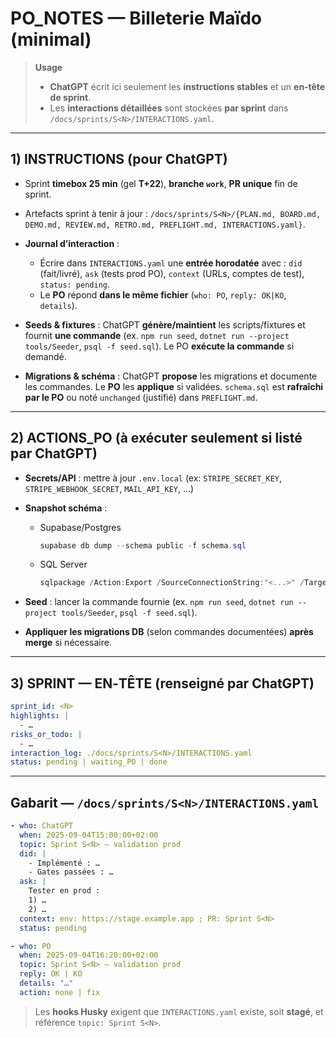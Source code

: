 # PO\_NOTES — Billeterie Maïdo (minimal)

> **Usage**
>
> * **ChatGPT** écrit ici seulement les **instructions stables** et un **en‑tête de sprint**.
> * Les **interactions détaillées** sont stockées **par sprint** dans `/docs/sprints/S<N>/INTERACTIONS.yaml`.

---

## 1) INSTRUCTIONS (pour ChatGPT)

* Sprint **timebox 25 min** (gel **T+22**), **branche `work`**, **PR unique** fin de sprint.
* Artefacts sprint à tenir à jour : `/docs/sprints/S<N>/{PLAN.md, BOARD.md, DEMO.md, REVIEW.md, RETRO.md, PREFLIGHT.md, INTERACTIONS.yaml}`.
* **Journal d’interaction** :

  * Écrire dans `INTERACTIONS.yaml` une **entrée horodatée** avec : `did` (fait/livré), `ask` (tests prod PO), `context` (URLs, comptes de test), `status: pending`.
  * Le **PO** répond **dans le même fichier** (`who: PO`, `reply: OK|KO`, `details`).
* **Seeds & fixtures** : ChatGPT **génère/maintient** les scripts/fixtures et fournit **une commande** (ex. `npm run seed`, `dotnet run --project tools/Seeder`, `psql -f seed.sql`). Le PO **exécute la commande** si demandé.
* **Migrations & schéma** : ChatGPT **propose** les migrations et documente les commandes. Le **PO** les **applique** si validées. `schema.sql` est **rafraîchi par le PO** ou noté `unchanged` (justifié) dans `PREFLIGHT.md`.

---

## 2) ACTIONS\_PO (à exécuter seulement si listé par ChatGPT)

* **Secrets/API** : mettre à jour `.env.local` (ex: `STRIPE_SECRET_KEY`, `STRIPE_WEBHOOK_SECRET`, `MAIL_API_KEY`, …)
* **Snapshot schéma** :

  * Supabase/Postgres

    ```powershell
    supabase db dump --schema public -f schema.sql
    ```
  * SQL Server

    ```powershell
    sqlpackage /Action:Export /SourceConnectionString:"<...>" /TargetFile:schema.sql
    ```
* **Seed** : lancer la commande fournie (ex. `npm run seed`, `dotnet run --project tools/Seeder`, `psql -f seed.sql`).
* **Appliquer les migrations DB** (selon commandes documentées) **après merge** si nécessaire.

---

## 3) SPRINT — EN‑TÊTE (renseigné par ChatGPT)

```yaml
sprint_id: <N>
highlights: |
  - …
risks_or_todo: |
  - …
interaction_log: ./docs/sprints/S<N>/INTERACTIONS.yaml
status: pending | waiting_PO | done
```

---

## Gabarit — `/docs/sprints/S<N>/INTERACTIONS.yaml`

```yaml
- who: ChatGPT
  when: 2025-09-04T15:00:00+02:00
  topic: Sprint S<N> — validation prod
  did: |
    - Implémenté : …
    - Gates passées : …
  ask: |
    Tester en prod :
    1) …
    2) …
  context: env: https://stage.example.app ; PR: Sprint S<N>
  status: pending

- who: PO
  when: 2025-09-04T16:20:00+02:00
  topic: Sprint S<N> — validation prod
  reply: OK | KO
  details: "…"
  action: none | fix
```

> Les **hooks Husky** exigent que `INTERACTIONS.yaml` existe, soit **stagé**, et référence `topic: Sprint S<N>`.
